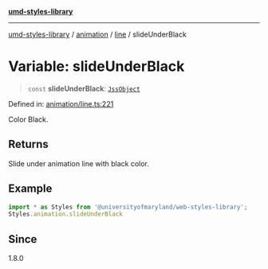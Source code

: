 [**umd-styles-library**](../../../../README.md)

***

[umd-styles-library](../../../../modules.md) / [animation](../../../README.md) / [line](../README.md) / slideUnderBlack

# Variable: slideUnderBlack

> `const` **slideUnderBlack**: [`JssObject`](../../../../utilities/namespaces/transform/type-aliases/JssObject.md)

Defined in: [animation/line.ts:221](https://github.com/UMD-Digital/design-system/blob/8021d9898368f604bce452fe4dde6fae3a0578fd/packages/styles/source/animation/line.ts#L221)

Color Black.

## Returns

Slide under animation line with black color.

## Example

```typescript
import * as Styles from '@universityofmaryland/web-styles-library';
Styles.animation.slideUnderBlack
```

## Since

1.8.0
